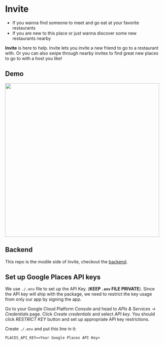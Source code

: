# Invite

- If you wanna find someone to meet and go eat at your favorite restaurants
- If you are new to this place or just wanna discover some new restaurants nearby

**Invite** is here to help. Invite lets you invite a new friend to go to a restaurant with. Or you can also swipe through nearby invites to find great new places to go to with a host you like!

## Demo
<img src='demo/invite_demo.gif' height=500>

## Backend
This repo is the modile side of Invite, checkout the [backend](https://github.com/archelangelo/eventplus).

## Set up Google Places API keys

We use `./.env` file to set up the API Key. (**KEEP `.env` FILE PRIVATE**). Since the API key will ship with the package, we need to restrict the key usage from only our app by signing the app.

Go to your Google Cloud Platform Console and head to *APIs & Services -> Credentials* page. Click *Create credentials* and select *API key*. You should click *RESTRICT KEY* button and set up appropriate API key restrictions.

Create `./.env` and put this line in it:
```
PLACES_API_KEY=<Your Google Places API Key>
```
